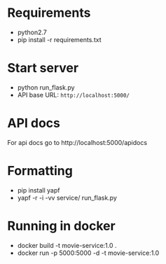 # Requirements

* python2.7
* pip install -r requirements.txt

# Start server

* python run_flask.py
* API base URL: `http://localhost:5000/`

# API docs

For api docs go to http://localhost:5000/apidocs

# Formatting

* pip install yapf
* yapf -r -i -vv service/ run_flask.py

# Running in docker

* docker build -t movie-service:1.0 .
* docker run -p 5000:5000 -d -t movie-service:1.0

